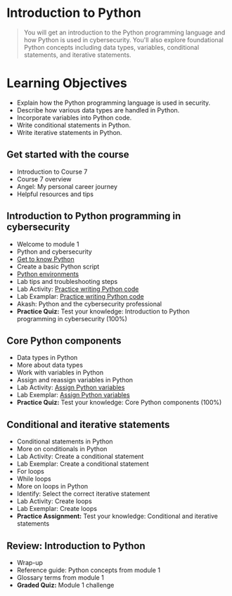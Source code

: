 # Introduction to Python
> You will get an introduction to the Python programming language and how Python is used in cybersecurity. You'll also explore foundational Python concepts including data types, variables, conditional statements, and iterative statements.
# Learning Objectives
- Explain how the Python programming language is used in security.
- Describe how various data types are handled in Python.
- Incorporate variables into Python code.
- Write conditional statements in Python.
- Write iterative statements in Python.
## Get started with the course
- Introduction to Course 7
- Course 7 overview
- Angel: My personal career journey
- Helpful resources and tips
## Introduction to Python programming in cybersecurity
- Welcome to module 1
- Python and cybersecurity
- [Get to know Python](https://github.com/KailaniBailey/Google-Cybersecurity-Professional-Certificate/tree/main/Course%207%3A%20Automate%20Cybersecurity%20Tasks%20with%20Python/Week%201%3A%20Introduction%20to%20Python/Get%20to%20know%20Python)
- Create a basic Python script
- [Python environments](https://github.com/KailaniBailey/Google-Cybersecurity-Professional-Certificate/tree/main/Course%207:%20Automate%20Cybersecurity%20Tasks%20with%20Python/Week%201:%20Introduction%20to%20Python/Python%20environments)
- Lab tips and troubleshooting steps
- Lab Activity: [Practice writing Python code](https://github.com/KailaniBailey/Google-Cybersecurity-Professional-Certificate/blob/main/Course%207%3A%20Automate%20Cybersecurity%20Tasks%20with%20Python/Week%201%3A%20Introduction%20to%20Python/LAB_Activity_PracticeWritingPythonCode.ipynb)
- Lab Examplar: [Practice writing Python code](https://github.com/KailaniBailey/Google-Cybersecurity-Professional-Certificate/blob/main/Course%207%3A%20Automate%20Cybersecurity%20Tasks%20with%20Python/Week%201%3A%20Introduction%20to%20Python/LAB_Exemplar_PracticeWritingPythonCode.ipynb)
- Akash: Python and the cybersecurity professional
- **Practice Quiz:** Test your knowledge: Introduction to Python programming in cybersecurity (100%)
## Core Python components
- Data types in Python
- More about data types
- Work with variables in Python
- Assign and reassign variables in Python
- Lab Activity: [Assign Python variables](https://github.com/KailaniBailey/Google-Cybersecurity-Professional-Certificate/blob/main/Course%207%3A%20Automate%20Cybersecurity%20Tasks%20with%20Python/Week%201%3A%20Introduction%20to%20Python/Activity_Assign%20Python%20variables.ipynb)
- Lab Exemplar: [Assign Python variables](https://github.com/KailaniBailey/Google-Cybersecurity-Professional-Certificate/blob/main/Course%207%3A%20Automate%20Cybersecurity%20Tasks%20with%20Python/Week%201%3A%20Introduction%20to%20Python/Exemplar_Assign%20Python%20variables.ipynb)
- **Practice Quiz:** Test your knowledge: Core Python components (100%)
## Conditional and iterative statements
- Conditional statements in Python
- More on conditionals in Python
- Lab Activity: Create a conditional statement
- Lab Exemplar: Create a conditional statement
- For loops
- While loops
- More on loops in Python
- Identify: Select the correct iterative statement
- Lab Activity: Create loops
- Lab Exemplar: Create loops
- **Practice Assignment:** Test your knowledge: Conditional and iterative statements
## Review: Introduction to Python
- Wrap-up
- Reference guide: Python concepts from module 1
- Glossary terms from module 1
- **Graded Quiz:** Module 1 challenge
